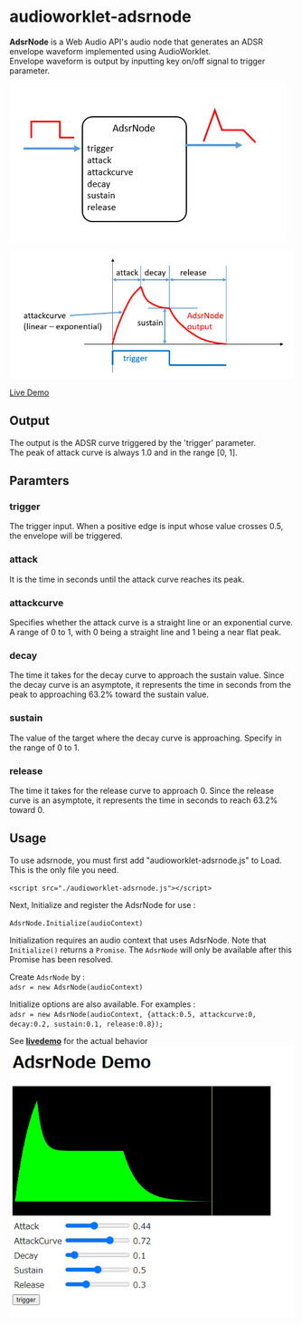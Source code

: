# audioworklet-adsrnode

**AdsrNode**  is a Web Audio API's audio node that generates an ADSR envelope waveform implemented using AudioWorklet.  
Envelope waveform is output by inputting key on/off signal to trigger parameter.

![](./images/adsrnode.png)

![](./images/waveform.png)

[Live Demo](https://g200kg.github.io/audioworklet-adsrnode/test.html)

## Output
The output is the ADSR curve triggered by the 'trigger' parameter.  
The peak of attack curve is always 1.0 and in the range [0, 1].

## Paramters

### trigger
The trigger input. When a positive edge is input whose value crosses 0.5, the envelope will be triggered.

### attack
It is the time in seconds until the attack curve reaches its peak.

### attackcurve
Specifies whether the attack curve is a straight line or an exponential curve. A range of 0 to 1, with 0 being a straight line and 1 being a near flat peak.

### decay
The time it takes for the decay curve to approach the sustain value. Since the decay curve is an asymptote, it represents the time in seconds from the peak to approaching 63.2% toward the sustain value.

### sustain
The value of the target where the decay curve is approaching. Specify in the range of 0 to 1.

### release
The time it takes for the release curve to approach 0. Since the release curve is an asymptote, it represents the time in seconds to reach 63.2% toward 0.

## Usage

To use adsrnode, you must first add "audioworklet-adsrnode.js" to Load. This is the only file you need.  

`<script src="./audioworklet-adsrnode.js"></script>`  

Next, Initialize and register the AdsrNode for use :  

`AdsrNode.Initialize(audioContext)`  

Initialization requires an audio context that uses AdsrNode. Note that `Initialize()` returns a `Promise`. The `AdsrNode` will only be available after this Promise has been resolved.

Create `AdsrNode` by :  
`adsr = new AdsrNode(audioContext)`

Initialize options are also available. For examples :  
`adsr = new AdsrNode(audioContext, {attack:0.5, attackcurve:0, decay:0.2, sustain:0.1, release:0.8});`

See **[livedemo](https://g200kg.github.io/audioworklet-adsrnode/test.html)** for the actual behavior
![livedemo](./images/livedemo.png)

